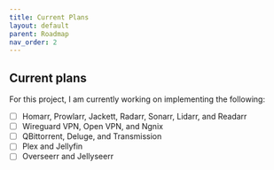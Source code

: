```yaml
---
title: Current Plans
layout: default
parent: Roadmap
nav_order: 2
---
```


## Current plans

For this project, I am currently working on implementing the following:

- [ ] Homarr, Prowlarr, Jackett, Radarr, Sonarr, Lidarr, and Readarr
- [ ] Wireguard VPN, Open VPN, and Ngnix
- [ ] QBittorrent, Deluge, and Transmission
- [ ] Plex and Jellyfin
- [ ] Overseerr and Jellyseerr